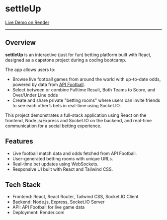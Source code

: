 # settleUp

[Live Demo on Render](https://settleup-prpg.onrender.com)

---

## Overview

**settleUp** is an interactive (just for fun) betting platform built with React, designed as a capstone project during a coding bootcamp.

The app allows users to:

- Browse live football games from around the world with up-to-date odds, powered by data from [API Football](https://apifootball.com/).
- Select between or combine Fulltime Result, Both Teams to Score, and Over/Under Line odds
- Create and share private "betting rooms" where users can invite friends to see each other’s bets in real-time using Socket.IO.

This project demonstrates a full-stack application using React on the frontend, Node.js/Express and Socket.IO on the backend, and real-time communication for a social betting experience.

## Features

- Live football match data and odds fetched from API Football.
- User-generated betting rooms with unique URLs.
- Real-time bet updates using WebSockets.
- Responsive UI built with React and Tailwind CSS.


## Tech Stack

- Frontend: React, React Router, Tailwind CSS, Socket.IO Client
- Backend: Node.js, Express, Socket.IO Server
- API: API Football for live game data
- Deployment: Render.com

